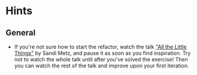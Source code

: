 # Hints

## General

- If you're not sure how to start the refactor, watch the talk ["All the Little Things"][all-the-little-things] by Sandi Metz, and pause it as soon as you find inspiration. Try not to watch the whole talk until after you've solved the exercise! Then you can watch the rest of the talk and improve upon your first iteration.

[all-the-little-things]: https://www.youtube.com/watch?v=8bZh5LMaSmE
